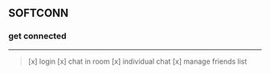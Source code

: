 ## SOFTCONN 
### get connected

---

> [x] login 
> [x] chat in room
> [x] individual chat
> [x] manage friends list

